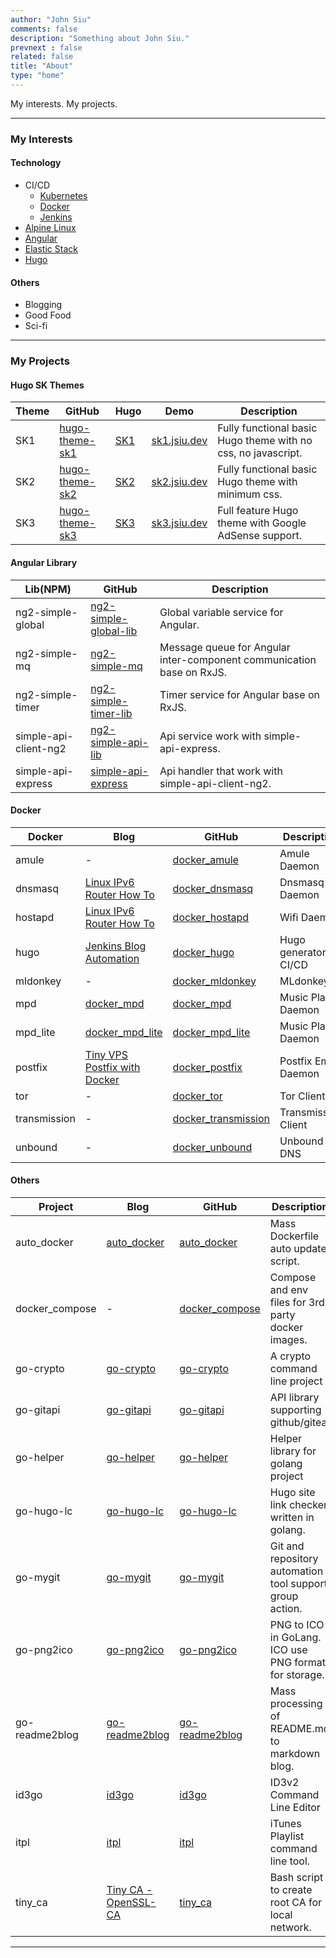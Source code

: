 ```yaml
---
author: "John Siu"
comments: false
description: "Something about John Siu."
prevnext : false
related: false
title: "About"
type: "home"
---
```

My interests. My projects.
<!--more-->

---

### My Interests

#### Technology

- CI/CD
  - [Kubernetes](/tags/kubernetes/)
  - [Docker](/tags/docker/)
  - [Jenkins](/tags/jenkins/)
- [Alpine Linux](/tags/alpine/)
- [Angular](/tags/angular/)
- [Elastic Stack](/tags/elk/)
- [Hugo](/tags/hugo/)

#### Others

- Blogging
- Good Food
- Sci-fi

---

### My Projects

#### Hugo SK Themes

Theme|GitHub|Hugo|Demo|Description
---|---|---|---|---
SK1|[hugo-theme-sk1](//github.com/J-Siu/hugo-theme-sk1)|[SK1](//themes.gohugo.io/hugo-theme-sk1/)|[sk1.jsiu.dev](//sk1.jsiu.dev/)|Fully functional basic Hugo theme with no css, no javascript.
SK2|[hugo-theme-sk2](//github.com/J-Siu/hugo-theme-sk2)|[SK2](//themes.gohugo.io/hugo-theme-sk2/)|[sk2.jsiu.dev](//sk2.jsiu.dev/)|Fully functional basic Hugo theme with minimum css.
SK3|[hugo-theme-sk3](//github.com/J-Siu/hugo-theme-sk3)|[SK3](//themes.gohugo.io/hugo-theme-sk3/)|[sk3.jsiu.dev](//sk3.jsiu.dev/)|Full feature Hugo theme with Google AdSense support.

#### Angular Library

Lib(NPM)|GitHub|Description
---|---|---
ng2-simple-global|[ng2-simple-global-lib](//github.com/J-Siu/ng2-simple-global-lib)|Global variable service for Angular.
ng2-simple-mq|[ng2-simple-mq](//github.com/J-Siu/ng2-simple-mq-lib)|Message queue for Angular inter-component communication base on RxJS.
ng2-simple-timer|[ng2-simple-timer-lib](//github.com/J-Siu/ng2-simple-timer-lib)|Timer service for Angular base on RxJS.
simple-api-client-ng2|[ng2-simple-api-lib](//github.com/J-Siu/ng2-simple-api-lib)|Api service work with simple-api-express.
simple-api-express|[simple-api-express](//github.com/J-Siu/simple-api-express)|Api handler that work with simple-api-client-ng2.

#### Docker

Docker|Blog|GitHub|Description
---|---|---|---
amule|-|[docker_amule](//github.com/J-Siu/docker_amule)|Amule Daemon
dnsmasq|[Linux IPv6 Router How To](/blog/linux-router/)|[docker_dnsmasq](//github.com/J-Siu/docker_dnsmasq)|Dnsmasq Daemon
hostapd|[Linux IPv6 Router How To](/blog/linux-router/)|[docker_hostapd](//github.com/J-Siu/docker_hostapd)|Wifi Daemon
hugo|[Jenkins Blog Automation](/blog/jenkins-blog-automation/)|[docker_hugo](//github.com/J-Siu/docker_hugo)|Hugo generator for CI/CD
mldonkey|-|[docker_mldonkey](//github.com/J-Siu/docker_mldonkey)|MLdonkey
mpd|[docker_mpd](/blog/docker-mpd/)|[docker_mpd](//github.com/J-Siu/docker_mpd)|Music Player Daemon
mpd_lite|[docker_mpd_lite](/blog/docker-mpd-lite/)|[docker_mpd_lite](//github.com/J-Siu/docker_mpd_lite)|Music Player Daemon
postfix|[Tiny VPS Postfix with Docker](/blog/tiny-vps-postfix-docker/)|[docker_postfix](//github.com/J-Siu/docker_postfix)|Postfix Email Daemon
tor|-|[docker_tor](//github.com/J-Siu/docker_tor)|Tor Client
transmission|-|[docker_transmission](//github.com/J-Siu/docker_transmission)|Transmission Client
unbound|-|[docker_unbound](//github.com/J-Siu/docker_unbound)|Unbound DNS

#### Others

Project|Blog|GitHub|Description
---|---|---|---
auto_docker|[auto_docker](//johnsiu.com/blog/auto_docker/)|[auto_docker](//github.com/J-Siu/auto_docker)|Mass Dockerfile auto update script.
docker_compose|-|[docker_compose](//github.com/J-Siu/docker_compose)|Compose and env files for 3rd party docker images.
go-crypto|[go-crypto](//johnsiu.com/blog/go-crypto)|[go-crypto](//github.com/J-Siu/go-crypto)|A crypto command line project
go-gitapi|[go-gitapi](//johnsiu.com/blog/go-gitapi)|[go-gitapi](//github.com/J-Siu/go-gitapi)|API library supporting github/gitea
go-helper|[go-helper](//johnsiu.com/blog/go-helper)|[go-helper](//github.com/J-Siu/go-helper)|Helper library for golang project
go-hugo-lc|[go-hugo-lc](//johnsiu.com/blog/go-hugo-lc)|[go-hugo-lc](//github.com/J-Siu/go-hugo-lc)|Hugo site link checker written in golang.
go-mygit|[go-mygit](//johnsiu.com/blog/go-mygit)|[go-mygit](//github.com/J-Siu/go-mygit)|Git and repository automation tool support group action.
go-png2ico|[go-png2ico](//johnsiu.com/blog/go-png2ico/)|[go-png2ico](//github.com/J-Siu/go-png2ico)|PNG to ICO in GoLang. ICO use PNG format for storage.
go-readme2blog|[go-readme2blog](//johnsiu.com/blog/go-readme2blog/)|[go-readme2blog](//github.com/J-Siu/go-readme2blog)|Mass processing of README.md to markdown blog.
id3go|[id3go](//johnsiu.com/blog/id3go/)|[id3go](//github.com/J-Siu/id3go)|ID3v2 Command Line Editor
itpl|[itpl](//johnsiu.com/blog/itpl/)|[itpl](//github.com/J-Siu/itpl)|iTunes Playlist command line tool.
tiny_ca|[Tiny CA - OpenSSL-CA](//johnsiu.com/blog/tiny-ca/)|[tiny_ca](//github.com/J-Siu/tiny_ca)|Bash script to create root CA for local network.
---